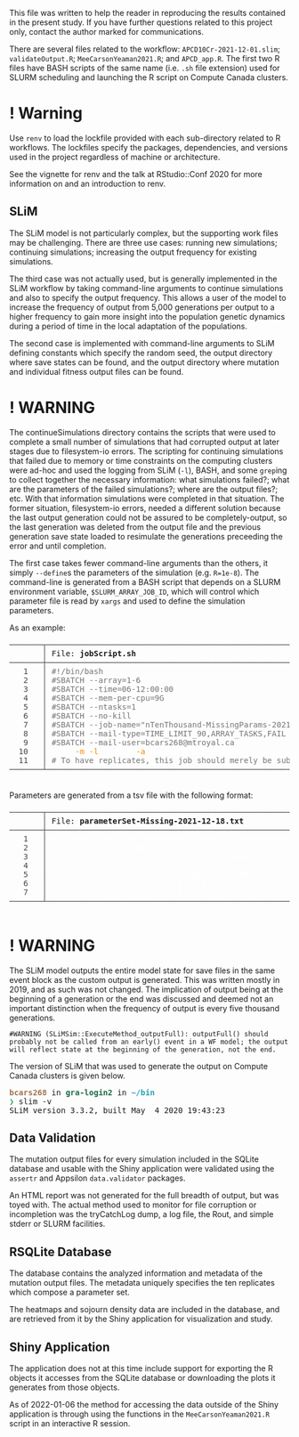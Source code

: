 This file was written to help the reader in reproducing the results contained in the present study. If you have further questions related to this project only, contact the author marked for communications.

There are several files related to the workflow: `APCD10Cr-2021-12-01.slim`; `validateOutput.R`; `MeeCarsonYeaman2021.R`; and `APCD_app.R`. The first two R files have BASH scripts of the same name (i.e. `.sh` file extension) used for SLURM scheduling and launching the R script on Compute Canada clusters.

# ! Warning
Use `renv` to load the lockfile provided with each sub-directory related to R workflows. The lockfiles specify the packages, dependencies, and versions used in the project regardless of machine or architecture.

See the vignette for renv and the talk at RStudio::Conf 2020 for more information on and an introduction to renv.

## SLiM
The SLiM model is not particularly complex, but the supporting work files may be challenging. There are three use cases: running new simulations; continuing simulations; increasing the output frequency for existing simulations.

The third case was not actually used, but is generally implemented in the SLiM workflow by taking command-line arguments to continue simulations and also to specify the output frequency. This allows a user of the model to increase the frequency of output from 5,000 generations per output to a higher frequency to gain more insight into the population genetic dynamics during a period of time in the local adaptation of the populations.

The second case is implemented with command-line arguments to SLiM defining constants which specify the random seed, the output directory where save states can be found, and the output directory where mutation and individual fitness output files can be found.

# ! WARNING
The continueSimulations directory contains the scripts that were used to complete a small number of simulations that had corrupted output at later stages due to filesystem-io errors.
The scripting for continuing simulations that failed due to memory or time constraints on the computing clusters were ad-hoc and used the logging from SLiM (`-l`), BASH, and some `grep`ing to collect together the necessary information: what simulations failed?; what are the parameters of the failed simulations?; where are the output files?; etc. With that information simulations were completed in that situation. The former situation, filesystem-io errors, needed a different solution because the last output generation could not be assured to be completely-output, so the last generation was deleted from the output file and the previous generation save state loaded to resimulate the generations preceeding the error and until completion.

The first case takes fewer command-line arguments than the others, it simply `--define`s the parameters of the simulation (e.g. `R=1e-8`). The command-line is generated from a BASH script that depends on a SLURM environment variable, `$SLURM_ARRAY_JOB_ID`, which will control which parameter file is read by `xargs` and used to define the simulation parameters.

As an example:
<pre><font color="#444444">───────┬─────────────────────────────────────────────────────────────────────────────────────────</font>
       <font color="#444444">│ </font>File: <b>jobScript.sh</b>
<font color="#444444">───────┼─────────────────────────────────────────────────────────────────────────────────────────</font>
<font color="#444444">   1</font>   <font color="#444444">│</font> <font color="#767676">#!/bin/bash</font>
<font color="#444444">   2</font>   <font color="#444444">│</font> <font color="#767676">#SBATCH --array=1-6</font>
<font color="#444444">   3</font>   <font color="#444444">│</font> <font color="#767676">#SBATCH --time=06-12:00:00</font>
<font color="#444444">   4</font>   <font color="#444444">│</font> <font color="#767676">#SBATCH --mem-per-cpu=9G</font>
<font color="#444444">   5</font>   <font color="#444444">│</font> <font color="#767676">#SBATCH --ntasks=1</font>
<font color="#444444">   6</font>   <font color="#444444">│</font> <font color="#767676">#SBATCH --no-kill</font>
<font color="#444444">   7</font>   <font color="#444444">│</font> <font color="#767676">#SBATCH --job-name=&quot;nTenThousand-MissingParams-2021-12-22.txt&quot;</font>
<font color="#444444">   8</font>   <font color="#444444">│</font> <font color="#767676">#SBATCH --mail-type=TIME_LIMIT_90,ARRAY_TASKS,FAIL</font>
<font color="#444444">   9</font>   <font color="#444444">│</font> <font color="#767676">#SBATCH --mail-user=bcars268@mtroyal.ca</font>
<font color="#444444">  10</font>   <font color="#444444">│</font> <font color="#FFFFFF">slim</font><font color="#FF8700"> -m -l</font><font color="#FFFFFF"> `xargs</font><font color="#FF8700"> -a</font><font color="#FFFFFF"> params_${SLURM_ARRAY_TASK_ID}` APCD10Cr-2021-12-22.slim</font>
<font color="#444444">  11</font>   <font color="#444444">│</font> <font color="#767676"># To have replicates, this job should merely be submitted ten times for ease.</font>
<font color="#444444">───────┴─────────────────────────────────────────────────────────────────────────────────────────</font>

</pre>

Parameters are generated from a tsv file with the following format:
<pre><font color="#444444">───────┬─────────────────────────────────────────────────────────────────────────────────────────</font>
       <font color="#444444">│ </font>File: <b>parameterSet-Missing-2021-12-18.txt</b>
<font color="#444444">───────┼─────────────────────────────────────────────────────────────────────────────────────────</font>
<font color="#444444">   1</font>   <font color="#444444">│</font> <font color="#FFFFFF">R   muAP    N   m   phi muCD    sAP r   sCD outputEveryNGenerations</font>
<font color="#444444">   2</font>   <font color="#444444">│</font> <font color="#FFFFFF">1e-7    1e-4    10000   0.001   0.5 1e-8    c(-0.0625,0,0.0625) 0.000001    (-m)    5000</font>
<font color="#444444">   3</font>   <font color="#444444">│</font> <font color="#FFFFFF">                        c(-0.0833,0,0.0833)</font>
<font color="#444444">   4</font>   <font color="#444444">│</font> <font color="#FFFFFF">                        c(-0.1,0,0.1)</font>
<font color="#444444">   5</font>   <font color="#444444">│</font> <font color="#FFFFFF">                        c(-0.1666,0,0.1666)</font>
<font color="#444444">   6</font>   <font color="#444444">│</font> <font color="#FFFFFF">                        c(-0.25,0,0.25)</font>
<font color="#444444">   7</font>   <font color="#444444">│</font> <font color="#FFFFFF">                        c(-0.5,0,0.5)</font>
<font color="#444444">───────┴─────────────────────────────────────────────────────────────────────────────────────────</font>

</pre>

# ! WARNING
The SLiM model outputs the entire model state for save files in the same event block as the custom output is generated. This was written mostly in 2019, and as such was not changed. The implication of output being at the beginning of a generation or the end was discussed and deemed not an important distinction when the frequency of output is every five thousand generations.
```
#WARNING (SLiMSim::ExecuteMethod_outputFull): outputFull() should probably not be called from an early() event in a WF model; the output will reflect state at the beginning of the generation, not the end.
```

The version of SLiM that was used to generate the output on Compute Canada clusters is given below.
<pre><font color="#A2734C"><b>bcars268</b></font> in <font color="#196C46"><b>gra-login2</b></font> in <font color="#2AA1B3"><b>~/bin</b></font> 
<font color="#26A269"><b>❯</b></font> slim -v
SLiM version 3.3.2, built May  4 2020 19:43:23</pre>

## Data Validation
The mutation output files for every simulation included in the SQLite database and usable with the Shiny application were validated using the `assertr` and Appsilon `data.validator` packages.

An HTML report was not generated for the full breadth of output, but was toyed with. The actual method used to monitor for file corruption or incompletion was the tryCatchLog dump, a log file, the Rout, and simple stderr or SLURM facilities.

## RSQLite Database
The database contains the analyzed information and metadata of the mutation output files. The metadata uniquely specifies the ten replicates which compose a parameter set.

The heatmaps and sojourn density data are included in the database, and are retrieved from it by the Shiny application for visualization and study.

## Shiny Application
The application does not at this time include support for exporting the R objects it accesses from the SQLite database or downloading the plots it generates from those objects.

As of 2022-01-06 the method for accessing the data outside of the Shiny application is through using the functions in the `MeeCarsonYeaman2021.R` script in an interactive R session.
